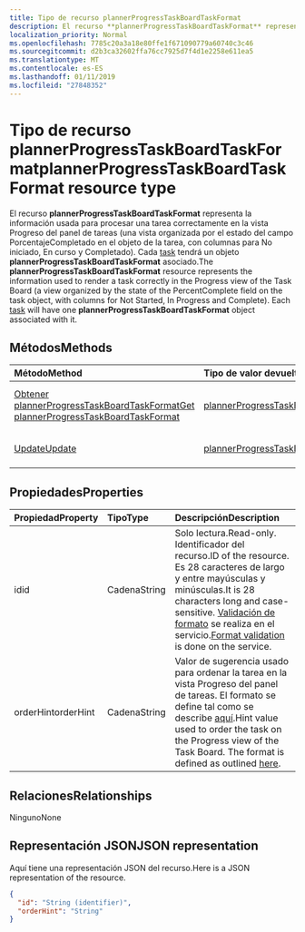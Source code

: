 ```yaml
---
title: Tipo de recurso plannerProgressTaskBoardTaskFormat
description: El recurso **plannerProgressTaskBoardTaskFormat** representa la información usada para procesar una tarea correctamente en la vista Progreso del panel de tareas (una vista organizada por el estado del campo PorcentajeCompletado en el objeto de la tarea, con columnas para No iniciado, En curso y Completado). Cada task tendrá un objeto **plannerProgressTaskBoardTaskFormat** asociado.
localization_priority: Normal
ms.openlocfilehash: 7785c20a3a18e80ffe1f671090779a60740c3c46
ms.sourcegitcommit: d2b3ca32602ffa76cc7925d7f4d1e2258e611ea5
ms.translationtype: MT
ms.contentlocale: es-ES
ms.lasthandoff: 01/11/2019
ms.locfileid: "27848352"
---
```

# <a name="plannerprogresstaskboardtaskformat-resource-type"></a><span data-ttu-id="53435-104">Tipo de recurso plannerProgressTaskBoardTaskFormat</span><span class="sxs-lookup"><span data-stu-id="53435-104">plannerProgressTaskBoardTaskFormat resource type</span></span>

<span data-ttu-id="53435-p102">El recurso **plannerProgressTaskBoardTaskFormat** representa la información usada para procesar una tarea correctamente en la vista Progreso del panel de tareas (una vista organizada por el estado del campo PorcentajeCompletado en el objeto de la tarea, con columnas para No iniciado, En curso y Completado). Cada [task](plannertask.md) tendrá un objeto **plannerProgressTaskBoardTaskFormat** asociado.</span><span class="sxs-lookup"><span data-stu-id="53435-p102">The **plannerProgressTaskBoardTaskFormat** resource represents the information used to render a task correctly in the Progress view of the Task Board (a view organized by the state of the PercentComplete field on the task object, with columns for Not Started, In Progress and Complete). Each [task](plannertask.md) will have one **plannerProgressTaskBoardTaskFormat** object associated with it.</span></span>


## <a name="methods"></a><span data-ttu-id="53435-107">Métodos</span><span class="sxs-lookup"><span data-stu-id="53435-107">Methods</span></span>

| <span data-ttu-id="53435-108">Método</span><span class="sxs-lookup"><span data-stu-id="53435-108">Method</span></span>           | <span data-ttu-id="53435-109">Tipo de valor devuelto</span><span class="sxs-lookup"><span data-stu-id="53435-109">Return Type</span></span>    |<span data-ttu-id="53435-110">Descripción</span><span class="sxs-lookup"><span data-stu-id="53435-110">Description</span></span>|
|:---------------|:--------|:----------|
|[<span data-ttu-id="53435-111">Obtener plannerProgressTaskBoardTaskFormat</span><span class="sxs-lookup"><span data-stu-id="53435-111">Get plannerProgressTaskBoardTaskFormat</span></span>](../api/plannerprogresstaskboardtaskformat-get.md) | [<span data-ttu-id="53435-112">plannerProgressTaskBoardTaskFormat</span><span class="sxs-lookup"><span data-stu-id="53435-112">plannerProgressTaskBoardTaskFormat</span></span>](plannerprogresstaskboardtaskformat.md) |<span data-ttu-id="53435-113">Leer las propiedades y las relaciones del objeto **plannerProgressTaskBoardTaskFormat**.</span><span class="sxs-lookup"><span data-stu-id="53435-113">Read properties and relationships of **plannerProgressTaskBoardTaskFormat** object.</span></span>|
|[<span data-ttu-id="53435-114">Update</span><span class="sxs-lookup"><span data-stu-id="53435-114">Update</span></span>](../api/plannerprogresstaskboardtaskformat-update.md) | [<span data-ttu-id="53435-115">plannerProgressTaskBoardTaskFormat</span><span class="sxs-lookup"><span data-stu-id="53435-115">plannerProgressTaskBoardTaskFormat</span></span>](plannerprogresstaskboardtaskformat.md)    |<span data-ttu-id="53435-116">Actualizar el objeto **plannerProgressTaskBoardTaskFormat**.</span><span class="sxs-lookup"><span data-stu-id="53435-116">Update **plannerProgressTaskBoardTaskFormat** object.</span></span> |

## <a name="properties"></a><span data-ttu-id="53435-117">Propiedades</span><span class="sxs-lookup"><span data-stu-id="53435-117">Properties</span></span>
| <span data-ttu-id="53435-118">Propiedad</span><span class="sxs-lookup"><span data-stu-id="53435-118">Property</span></span>     | <span data-ttu-id="53435-119">Tipo</span><span class="sxs-lookup"><span data-stu-id="53435-119">Type</span></span>   |<span data-ttu-id="53435-120">Descripción</span><span class="sxs-lookup"><span data-stu-id="53435-120">Description</span></span>|
|:---------------|:--------|:----------|
|<span data-ttu-id="53435-121">id</span><span class="sxs-lookup"><span data-stu-id="53435-121">id</span></span>|<span data-ttu-id="53435-122">Cadena</span><span class="sxs-lookup"><span data-stu-id="53435-122">String</span></span>| <span data-ttu-id="53435-123">Solo lectura.</span><span class="sxs-lookup"><span data-stu-id="53435-123">Read-only.</span></span> <span data-ttu-id="53435-124">Identificador del recurso.</span><span class="sxs-lookup"><span data-stu-id="53435-124">ID of the resource.</span></span> <span data-ttu-id="53435-125">Es 28 caracteres de largo y entre mayúsculas y minúsculas.</span><span class="sxs-lookup"><span data-stu-id="53435-125">It is 28 characters long and case-sensitive.</span></span> <span data-ttu-id="53435-126">[Validación de formato](planner-identifiers-disclaimer.md) se realiza en el servicio.</span><span class="sxs-lookup"><span data-stu-id="53435-126">[Format validation](planner-identifiers-disclaimer.md) is done on the service.</span></span>|
|<span data-ttu-id="53435-127">orderHint</span><span class="sxs-lookup"><span data-stu-id="53435-127">orderHint</span></span>|<span data-ttu-id="53435-128">Cadena</span><span class="sxs-lookup"><span data-stu-id="53435-128">String</span></span>|<span data-ttu-id="53435-p104">Valor de sugerencia usado para ordenar la tarea en la vista Progreso del panel de tareas. El formato se define tal como se describe [aquí](planner-order-hint-format.md).</span><span class="sxs-lookup"><span data-stu-id="53435-p104">Hint value used to order the task on the Progress view of the Task Board. The format is defined as outlined [here](planner-order-hint-format.md).</span></span>|

## <a name="relationships"></a><span data-ttu-id="53435-131">Relaciones</span><span class="sxs-lookup"><span data-stu-id="53435-131">Relationships</span></span>
<span data-ttu-id="53435-132">Ninguno</span><span class="sxs-lookup"><span data-stu-id="53435-132">None</span></span>


## <a name="json-representation"></a><span data-ttu-id="53435-133">Representación JSON</span><span class="sxs-lookup"><span data-stu-id="53435-133">JSON representation</span></span>
<span data-ttu-id="53435-134">Aquí tiene una representación JSON del recurso.</span><span class="sxs-lookup"><span data-stu-id="53435-134">Here is a JSON representation of the resource.</span></span>

<!--{
  "blockType": "resource",
  "optionalProperties": [],
  "baseType": "microsoft.graph.entity",
  "@odata.type": "microsoft.graph.plannerProgressTaskBoardTaskFormat"
}-->

```json
{
  "id": "String (identifier)",
  "orderHint": "String"
}

```

<!-- uuid: 8fcb5dbc-d5aa-4681-8e31-b001d5168d79
2015-10-25 14:57:30 UTC -->
<!-- {
  "type": "#page.annotation",
  "description": "plannerProgressTaskBoardTaskFormat resource",
  "keywords": "",
  "section": "documentation",
  "tocPath": ""
}-->

